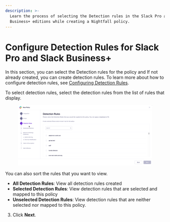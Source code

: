 ```yaml
---
description: >-
  Learn the process of selecting the Detection rules in the Slack Pro and
  Business+ editions while creating a Nightfall policy.
---
```


# Configure Detection Rules for Slack Pro and Slack Business+

In this section, you can select the Detection rules for the policy and If not already created, you can create detection rules. To learn more about how to configure detection rules, see [Configuring Detection Rules](https://help.nightfall.ai/nightfall-ai/nightfall-for-slack/installation-instructions-nightfall-for-slack-1/configuring-detection-rules).

To select detection rules, select the detection rules from the list of rules that display.&#x20;



<figure><img src="../../.gitbook/assets/GIF Recording 2023-12-08 at 12.11.15 AM.gif" alt=""><figcaption></figcaption></figure>

You can also sort the rules that you want to view.&#x20;

* **All Detection Rules**: View all detection rules created
* **Selected Detection Rules**: View detection rules that are selected and mapped to this policy
* **Unselected Detection Rules**: View detection rules that are neither selected nor mapped to this policy.&#x20;

3. Click **Next**.&#x20;

